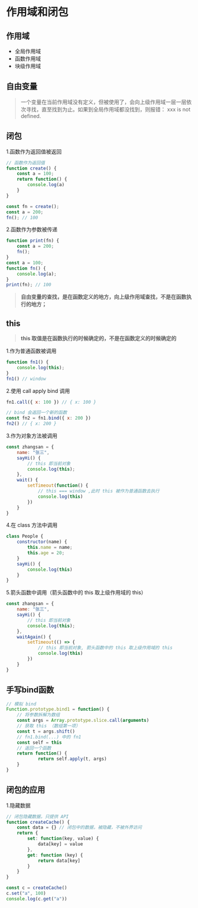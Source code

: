 # 作用域和闭包
## 作用域
- 全局作用域
- 函数作用域
- 块级作用域

## 自由变量
> 一个变量在当前作用域没有定义，但被使用了，会向上级作用域一层一层依次寻找，直至找到为止。如果到全局作用域都没找到，则报错： xxx is not defined.

## 闭包
1.函数作为返回值被返回
```js
// 函数作为返回值
function create() {
    const a = 100;
    return function() {
        console.log(a)    
    }
}

const fn = create();
const a = 200;
fn(); // 100
```
2.函数作为参数被传递
```js
function print(fn) {
    const a = 200;
    fn();
}
const a = 100;
function fn() {
    console.log(a);
}
print(fn); // 100
```
> **自由变量的查找，是在函数定义的地方，向上级作用域查找，不是在函数执行的地方；**

## this
> **this 取值是在函数执行的时候确定的，不是在函数定义的时候确定的**

1.作为普通函数被调用
```js
function fn1() {
    console.log(this);
}
fn1() // window
```

2.使用 call apply bind 调用
```js
fn1.call({ x: 100 }) // { x: 100 }

// bind 会返回一个新的函数
const fn2 = fn1.bind({ x: 200 })
fn2() // { x: 200 }
```
3.作为对象方法被调用
```js
const zhangsan = {
    name: "张三",
    sayHi() {
        // this 即当前对象
        console.log(this);    
    },
    wait() {
        setTimeout(function() {
            // this === window ,此时 this 被作为普通函数去执行
            console.log(this)        
        })    
    }
}
```
4.在 class 方法中调用
```js
class People {
    constructor(name) {
        this.name = name;
        this.age = 20;    
    }
    sayHi() {
        console.log(this)    
    }
}
```
5.箭头函数中调用（箭头函数中的 this 取上级作用域的 this）
```js
const zhangsan = {
    name: "张三",
    sayHi() {
        // this 即当前对象
        console.log(this);    
    },
    waitAgain() {
        setTimeout(() => {
            // this 即当前对象, 箭头函数中的 this 取上级作用域的 this
            console.log(this)        
        })    
    }
}
```
## 手写bind函数
```js
// 模拟 bind
Function.prototype.bind1 = function() {
    // 将参数拆解为数组
    const args = Array.prototype.slice.call(arguments)
    // 获取 this （数组第一项）
    const t = args.shift()
    // fn1.bind(...) 中的 fn1
    const self = this
    // 返回一个函数
    return function() {
            return self.apply(t, args)
    }
}
```

## 闭包的应用
1.隐藏数据
```js
// 闭包隐藏数据，只提供 API
function createCache() {
    const data = {} // 闭包中的数据，被隐藏，不被外界访问
    return {
        set: function(key, value) {
            data[key] = value                    
        },
        get: function (key) {
            return data[key]
        }    
    }
}

const c = createCache()
c.set("a", 100)
console.log(c.get("a"))
```
